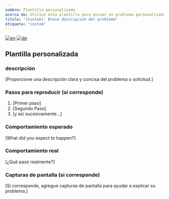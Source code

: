 ```yaml
---
nombre: Plantilla personalizada
acerca de: Utilice esta plantilla para enviar un problema personalizado
titulo: "[Custom]: Breve descripción del problema"
etiqueta: "custom"
---
```


[![en](https://img.shields.io/badge/lang-en-red.svg)](custom.md)
[![de](https://img.shields.io/badge/lang-de-black.svg)](custom.de.md)

## Plantilla personalizada

### descripción

[Proporcione una descripción clara y concisa del problema o solicitud.]

### Pasos para reproducir (si corresponde)

1. [Primer paso]
2. [Segundo Paso]
3. [y así sucesivamente...]

### Comportamiento esperado

[What did you expect to happen?]

### Comportamiento real

[¿Qué pasó realmente?]

### Capturas de pantalla (si corresponde)

[Si corresponde, agregue capturas de pantalla para ayudar a explicar su problema.]

